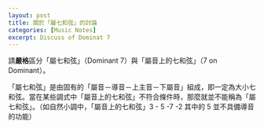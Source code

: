 ```yaml
---
layout: post
title: 關於「屬七和弦」的討論
categories: [Music Notes]
excerpt: Discuss of Dominat 7
---
```

請**嚴格**區分「屬七和弦」（Dominant 7）與「屬音上的七和弦」（7 on Dominant）。

「屬七和弦」是由固有的「屬音－導音－上主音－下屬音」組成，即一定為大小七和弦。當在某些調式中「屬音上的七和弦」不符合條件時，那麼就並不能稱為「屬七和弦」。（如自然小調中，「屬音上的七和弦」3 - 5 -7 -2 其中的 5 並不具備導音的功能）